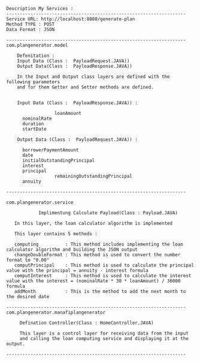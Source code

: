 	
	Description My Services :
	-------------------------------------------------------------------
	Service URL: http://localhost:8080/generate-plan
	Method TYPE : POST
	Data Format : JSON

	-------------------------------------------------------------------
	com.plangenerator.model 
	  
	    Defenitation : 		
		Input Data (Class :  PayloadRequest.JAVA))
		Output Data(Class :  PayloadResponse.JAVA))	
		
		In the Input and Output class layers are defined with the following parameters 
		and for them Getter and Setter methods are defined.
		
		
		Input Data (Class :  PayloadResponse.JAVA)) :
		
                      loanAmount
	      nominalRate
	      duration
	      startDate
		  
		Outpot Data (Class :  PayloadRequest.JAVA)) :

		  borrowerPaymentAmount
		  date
		  initialOutstandingPrincipal
		  interest
		  principal
	                  remainingOutstandingPrincipal
		  annuity			
		
	-------------------------------------------------------------------	

	com.plangenerator.service

                Implimentung Calculate Payload(Class : Payload.JAVA)
	   
	   In this layer, the loan calculator algorithm is implemented
	   
	   This layer contains 5 methods :
	   
	   computing          : This method includes implementing the loan calculator algorithm and building the JSON output
	   changeDoubleFormat : This method is used to convert the number format to "0.00"
	   computPrincipal    : This method is used to calculate the principal value with the principal = annuity - interest formula
	   computInterest     : This method is used to calculate the interest value with the interest = (nominalRate * 30 * loanAmount) / 36000 formula
	   addMonth           : This is the method to add the next month to the desired date	   

    -------------------------------------------------------------------
	com.plangenerator.manafiplangenerator

         Defination Controller(Class : HomeController.JAVA)	
		 
		 This layer is a control layer for receiving data from the input 
		 and calling the loan computing service and displaying it at the output.
		
	-------------------------------------------------------------------
